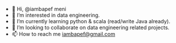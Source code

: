 - 👋 Hi, @iambapef meni
- 👀 I’m interested in data engineering.
- 🌱 I’m currently learning python & scala (read/write Java already).
- 💞️ I’m looking to collaborate on data engineering related projects.
- 📫 How to reach me iambapef@gmail.com

<!---
iambapef/iambapef is a ✨ special ✨ repository because its `README.md` (this file) appears on your GitHub profile.
You can click the Preview link to take a look at your changes.
--->
